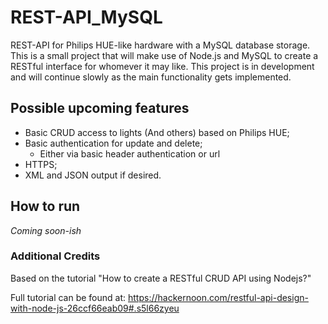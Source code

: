 # REST-API_MySQL

REST-API for Philips HUE-like hardware with a MySQL database storage.
This is a small project that will make use of Node.js and MySQL to create a RESTful interface for whomever it may like. This project is in development and will continue slowly as the main functionality gets implemented.

## Possible upcoming features
* Basic CRUD access to lights (And others) based on Philips HUE;
* Basic authentication for update and delete;
	* Either via basic header authentication or url
* HTTPS;
* XML and JSON output  if desired.

## How to run
*Coming soon-ish*


### Additional Credits
Based on the tutorial "How to create a RESTful CRUD API using Nodejs?"

Full tutorial can be found at:
https://hackernoon.com/restful-api-design-with-node-js-26ccf66eab09#.s5l66zyeu
